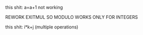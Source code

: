 this shit:
a=a+1 not working

REWORK EXITMUL SO MODULO WORKS ONLY FOR INTEGERS

this shit:
i*k+j (multiple operations)
